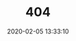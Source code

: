 ---
title: 404
date: 2020-02-05 13:33:10
type: "404"
layout: "404"
description: "Oops～，我崩溃了！找不到你想要的页面了"
---